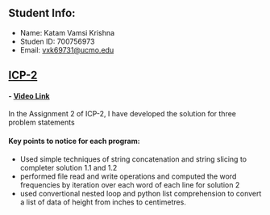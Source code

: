 ## Student Info:
- Name: Katam Vamsi Krishna
- Studen ID: 700756973
- Email: vxk69731@ucmo.edu

## [ICP-2](https://github.com/kvamsi7/mscs/blob/mscs_nn/CS5720-Neural%20Network%20and%20Deep%20Learning/Assignments/ICP-2/ICP-2.ipynb)
#### - [Video Link](https://drive.google.com/file/d/1w4z-sS_H5kCg2tt_o3P-CTJ23w0wGuP3/view?usp=sharing)

In the Assignment 2 of ICP-2, I have developed the solution for three problem statements

#### Key points to notice for each program:
  - Used simple techniques of string concatenation and string slicing to completer solution 1.1 and 1.2
  - performed file read and write operations and computed the word frequencies by iteration over each word of each line for solution 2
  - used convertional nested loop and python list comprehension to convert a list of data of height from inches to centimetres.
